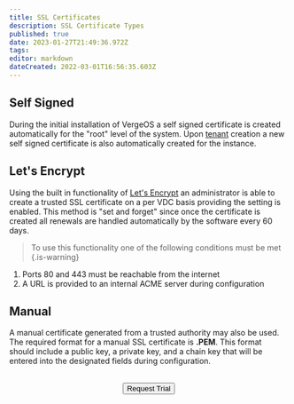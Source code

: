 ```yaml
---
title: SSL Certificates
description: SSL Certificate Types
published: true
date: 2023-01-27T21:49:36.972Z
tags: 
editor: markdown
dateCreated: 2022-03-01T16:56:35.603Z
---
```


## Self Signed
During the initial installation of VergeOS a self signed certificate is created automatically for the "root" level of the system. Upon [tenant](/docs/public/tenants) creation a new self signed certificate is also automatically created for the instance.

## Let's Encrypt
Using the built in functionality of [Let's Encrypt](https://letsencrypt.org/) an administrator is able to create a trusted SSL certificate on a per VDC basis providing the setting is enabled. This method is "set and forget" since once the certificate is created all renewals are handled automatically by the software every 60 days.
> To use this functionality one of the following conditions must be met
{.is-warning}
1. Ports 80 and 443 must be reachable from the internet
1. A URL is provided to an internal ACME server during configuration

## Manual
A manual certificate generated from a trusted authority may also be used. The required format for a manual SSL certificate is **.PEM**. This format should include a public key, a private key, and a chain key that will be entered into the designated fields during configuration.
<br>
<br>
<div style="text-align:center; margin-bottom:5px">
  <a href="https://www.verge.io/test-drive#Demo-Section"><button class="button-cta">Request Trial</button></a>
</div>